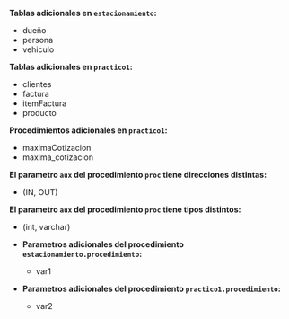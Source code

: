 
**Tablas adicionales en `estacionamiento`:** 
   * dueño
   * persona
   * vehiculo

**Tablas adicionales en `practico1`:** 
   * clientes
   * factura
   * itemFactura
   * producto


**Procedimientos adicionales en `practico1`:** 
   * maximaCotizacion
   * maxima_cotizacion

**El parametro `aux` del procedimiento `proc` tiene direcciones distintas:** 
   * (IN, OUT)

**El parametro `aux` del procedimiento `proc` tiene tipos distintos:** 
   * (int, varchar)
- **Parametros adicionales del procedimiento `estacionamiento.procedimiento`:** 
   * var1

- **Parametros adicionales del procedimiento `practico1.procedimiento`:** 
   * var2

